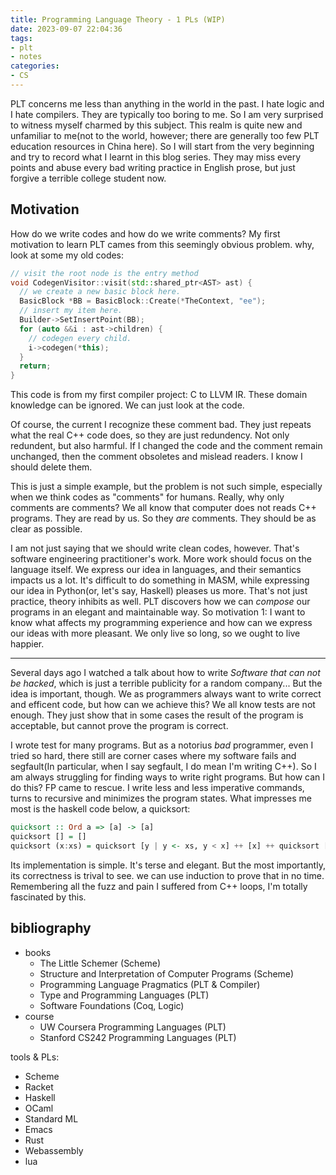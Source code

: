```yaml
---
title: Programming Language Theory - 1 PLs (WIP)
date: 2023-09-07 22:04:36
tags:
- plt
- notes
categories:
- CS
---
```


PLT concerns me less than anything in the world in the past. I hate logic and I hate compilers. They are typically too boring to me. So I am very surprised to witness myself charmed by this subject. This realm is quite new and unfamiliar to me(not to the world, however; there are generally too few PLT education resources in China here). So I will start from the very beginning and try to record what I learnt in this blog series. They may miss every points and abuse every bad writing practice in English prose, but just forgive a terrible college student now.

## Motivation

How do we write codes and how do we write comments? My first motivation to learn PLT cames from this seemingly obvious problem. why, look at some my old codes:

```cpp
// visit the root node is the entry method
void CodegenVisitor::visit(std::shared_ptr<AST> ast) {
  // we create a new basic block here.
  BasicBlock *BB = BasicBlock::Create(*TheContext, "ee");
  // insert my item here.
  Builder->SetInsertPoint(BB);
  for (auto &&i : ast->children) {
    // codegen every child.
    i->codegen(*this);
  }
  return;
}
```

This code is from my first compiler project: C to LLVM IR. These domain knowledge can be ignored. We can just look at the code.

Of course, the current I recognize these comment bad. They just repeats what the real C++ code does, so they are just redundency. Not only redundent, but also harmful. If I changed the code and the comment remain unchanged, then the comment obsoletes and mislead readers. I know I should delete them.

This is just a simple example, but the problem is not such simple, especially when we think codes as "comments" for humans. Really, why only comments are comments? We all know that computer does not reads C++ programs. They are read by us. So they *are* comments. They should be as clear as possible.

I am not just saying that we should write clean codes, however. That's software engineering practitioner's work. More work should focus on the language itself. We express our idea in languages, and their semantics impacts us a lot. It's difficult to do something in MASM, while expressing our idea in Python(or, let's say, Haskell) pleases us more. That's not just practice, theory inhibits as well. PLT discovers how we can *compose* our programs in an elegant and maintainable way. So motivation 1: I want to know what affects my programming experience and how can we express our ideas with more pleasant. We only live so long, so we ought to live happier.

---

Several days ago I watched a talk about how to write *Software that can not be hacked*, which is just a terrible publicity for a random company... But the idea is important, though. We as programmers always want to write correct and efficent code, but how can we achieve this? We all know tests are not enough. They just show that in some cases the result of the program is acceptable, but cannot prove the program is correct.

I wrote test for many programs. But as a notorius *bad* programmer, even I tried so hard, there still are corner cases where my software fails and segfault(In particular, when I say segfault, I do mean I'm writing C++). So I am always struggling for finding ways to write right programs. But how can I do this? FP came to rescue. I write less and less imperative commands, turns to recursive and minimizes the program states. What impresses me most is the haskell code below, a quicksort:

```haskell
quicksort :: Ord a => [a] -> [a]
quicksort [] = []
quicksort (x:xs) = quicksort [y | y <- xs, y < x] ++ [x] ++ quicksort [y | y <- xs, y >= x]
```

Its implementation is simple. It's terse and elegant. But the most importantly, its correctness is trival to see. we can use induction to prove that in no time. Remembering all the fuzz and pain I suffered from C++ loops, I'm totally fascinated by this.



## bibliography

- books
    - The Little Schemer (Scheme)
    - Structure and Interpretation of Computer Programs (Scheme)
    - Programming Language Pragmatics (PLT & Compiler)
    - Type and Programming Languages (PLT)
    - Software Foundations (Coq, Logic)
- course
    - UW Coursera Programming Languages (PLT)
    - Stanford CS242 Programming Languages (PLT)

tools & PLs:
- Scheme
- Racket
- Haskell
- OCaml
- Standard ML
- Emacs
- Rust
- Webassembly
- lua
